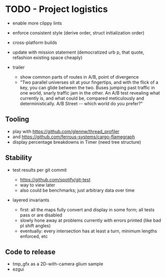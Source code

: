# TODO - Project logistics

- enable more clippy lints
- enforce consistent style (derive order, struct initialization order)
- cross-platform builds

- update with mission statement (democratized urb p, that quote, refashion existing space cheaply)
- trailer
	- show common parts of routes in A/B, point of divergence
	- "Two parallel universes sit at your fingertips, and with the flick of a key, you can glide between the two. Buses jumping past traffic in one world, snarly traffic jam in the other. An A/B test revealing what currently is, and what could be, compared meticulously and deterministically. A/B Street -- which world do you prefer?"

## Tooling

- play with https://github.com/glennw/thread_profiler
- and https://github.com/ferrous-systems/cargo-flamegraph
- display percentage breakdowns in Timer (need tree structure)

## Stability

- test results per git commit
	- https://github.com/spotify/git-test
	- way to view later
	- also could be benchmarks; just arbitrary data over time

- layered invariants
	- first: all the maps fully convert and display in some form; all tests pass or are disabled
	- slowly hone away at problems currently with errors printed (like bad pl shift angles)
	- eventually: every intersection has at least a turn, minimum lengths enforced, etc

## Code to release

- tmp_gfx as a 2D-with-camera glium sample
- ezgui
